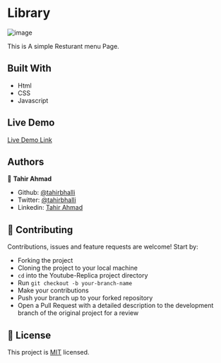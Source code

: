 # Library

![image](https://user-images.githubusercontent.com/57726348/85506098-554a8a80-b60d-11ea-8b61-7df295e85c3b.png)

This is A simple Resturant menu Page.

## Built With

- Html
- CSS
- Javascript

## Live Demo

[Live Demo Link](https://rawcdn.githack.com/Tahirbhalli/library/d7e7cd061b0291b55d95162225a92dc073f81c45/index.html)


## Authors

👤 **Tahir Ahmad**

- Github: [@tahirbhalli](https://github.com/tahirbhalli/)
- Twitter: [@tahirbhalli](https://twitter.com/tahirbhalli)
- Linkedin: [Tahir Ahmad](https://www.linkedin.com/in/tahirahmad16/)

## 🤝 Contributing

Contributions, issues and feature requests are welcome! Start by:
* Forking the project
* Cloning the project to your local machine
* `cd` into the Youtube-Replica project directory
* Run `git checkout -b your-branch-name`
* Make your contributions
* Push your branch up to your forked repository
* Open a Pull Request with a detailed description to the development branch of the original project for a review

## 📝 License

This project is [MIT](https://opensource.org/licenses/MIT) licensed.
